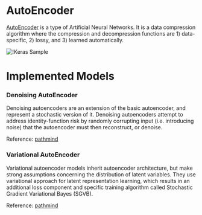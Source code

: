 # AutoEncoder

[AutoEncoder](https://en.wikipedia.org/wiki/Autoencoder#Regularized_autoencoders) is a type of Artificial Neural Networks. It is a data compression algorithm where the compression and decompression functions are 1) data-specific, 2) lossy, and 3) learned automatically.

![!Keras Sample](https://keras-cn.readthedocs.io/en/latest/legacy/images/autoencoder_schema.jpg)

# Implemented Models

<h3> Denoising AutoEncoder </h3>

Denoising autoencoders are an extension of the basic autoencoder, and represent a stochastic version of it. Denoising autoencoders attempt to address identity-function risk by randomly corrupting input (i.e. introducing noise) that the autoencoder must then reconstruct, or denoise. 

Reference: [pathmind](https://wiki.pathmind.com/denoising-autoencoder)

<h3> Variational AutoEncoder </h3>

Variational autoencoder models inherit autoencoder architecture, but make strong assumptions concerning the distribution of latent variables. They use variational approach for latent representation learning, which results in an additional loss component and specific training algorithm called Stochastic Gradient Variational Bayes (SGVB).

Reference: [pathmind](https://wiki.pathmind.com/variational-autoencoder)